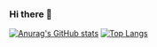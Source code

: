 ### Hi there 👋

<!--
**OSEUK/OSEUK** is a ✨ _special_ ✨ repository because its `README.md` (this file) appears on your GitHub profile.

Here are some ideas to get you started:

- 🔭 I’m currently working on ...
- 🌱 I’m currently learning ...
- 👯 I’m looking to collaborate on ...
- 🤔 I’m looking for help with ...
- 💬 Ask me about ...
- 📫 How to reach me: ...
- 😄 Pronouns: ...
- ⚡ Fun fact: ...
-->
[![Anurag's GitHub stats](https://github-readme-stats.vercel.app/api?username=OSEUK)](https://github.com/anuraghazra/github-readme-stats)
[![Top Langs](https://github-readme-stats.vercel.app/api/top-langs/?username=OSEUK&layout=compact)](https://github.com/anuraghazra/github-readme-stats)
